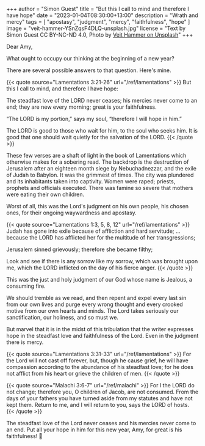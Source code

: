 +++
author = "Simon Guest"
title = "But this I call to mind and therefore I have hope"
date = "2023-01-04T08:30:00+13:00"
description = "Wrath and mercy"
tags = [ "apostasy", "judgment", "mercy", "faithfulness", "hope" ]
image = "veit-hammer-YSnZqsF4DLQ-unsplash.jpg"
license = "Text by Simon Guest CC BY-NC-ND 4.0, Photo by [Veit Hammer on Unsplash](https://unsplash.com/photos/YSnZqsF4DLQ)"
+++

Dear Amy,

What ought to occupy our thinking at the beginning of a new year?

There are several possible answers to that question. Here's mine.

{{< quote source="Lamentations 3:21-26" url="/ref/lamentations" >}}
But this I call to mind, and therefore I have hope:

The steadfast love of the LORD never ceases; his mercies never come to an end; they are new every morning; great is your faithfulness.

“The LORD is my portion,” says my soul, “therefore I will hope in him.”

The LORD is good to those who wait for him, to the soul who seeks him. It is good that one should wait quietly for the salvation of the LORD.
{{< /quote >}}

These few verses are a shaft of light in the book of Lamentations which otherwise makes for a sobering read. The backdrop is the destruction of Jerusalem after an eighteen month siege by Nebuchadnezzar, and the exile of Judah to Babylon. It was the grimmest of times. The city was plundered and its inhabitants taken into captivity. Women were raped; priests, prophets and officials executed. There was famine so severe that mothers were eating their own children.

Worst of all, this was the Lord's judgment on his own people, his chosen ones, for their ongoing waywardness and apostasy.

{{< quote source="Lamentations 1:3, 5, 8, 12" url="/ref/lamentations" >}}
Judah has gone into exile because of affliction
and hard servitude; ... because the LORD has afflicted her for the multitude of her transgressions;

Jerusalem sinned grievously; therefore she became filthy;

Look and see if there is any sorrow like my sorrow, which was brought upon me, which the LORD inflicted on the day of his fierce anger.
{{< /quote >}}

This was the just and holy judgment of our God whose name is Jealous, a consuming fire.

We should tremble as we read, and then repent and expel every last sin from our own lives and purge every wrong thought and every crooked motive from our own hearts and minds. The Lord takes seriously our sanctification, our holiness, and so must we.

But marvel that it is in the midst of this tribulation that the writer expresses hope in the steadfast love and faithfulness of the Lord. Even in the judgment there is mercy.

{{< quote source="Lamentations 3:31-33" url="/ref/lamentations" >}}
For the Lord will not cast off forever, but, though he cause grief, he will have compassion according to the abundance of his steadfast love; for he does not afflict from his heart or grieve the children of men.
{{< /quote >}}

{{< quote source="Malachi 3:6-7" url="/ref/malachi" >}}
For I the LORD do not change; therefore you, O children of Jacob, are not consumed. From the days of your fathers you have turned aside from my statutes and have not kept them. Return to me, and I will return to you, says the LORD of hosts.
{{< /quote >}}

The steadfast love of the Lord never ceases and his mercies never come to an end. Put all your hope in him for this new year, Amy, for great is his faithfulness! 🙏
